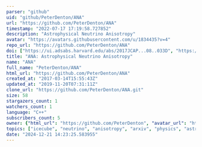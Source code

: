 ```yaml
---
parser: "github"
uid: "github/PeterDenton/ANA"
url: "https://github.com/PeterDenton/ANA"
timestamp: "2022-07-17 17:19:58.727852"
description: "Astrophysical Neutrino Anisotropy"
avatar: "https://avatars.githubusercontent.com/u/1834435?v=4"
repo_url: "https://github.com/PeterDenton/ANA"
doi: ["https://ui.adsabs.harvard.edu/abs/2017JCAP...08..033D", "https://ui.adsabs.harvard.edu/abs/2017ascl.soft08028D/abstract"]
title: "ANA: Astrophysical Neutrino Anisotropy"
name: "ANA"
full_name: "PeterDenton/ANA"
html_url: "https://github.com/PeterDenton/ANA"
created_at: "2017-03-14T15:55:43Z"
updated_at: "2019-11-20T07:31:11Z"
clone_url: "https://github.com/PeterDenton/ANA.git"
size: 58
stargazers_count: 1
watchers_count: 1
language: "C++"
subscribers_count: 5
owner: {"html_url": "https://github.com/PeterDenton", "avatar_url": "https://avatars.githubusercontent.com/u/1834435?v=4", "login": "PeterDenton", "type": "User"}
topics: ["icecube", "neutrino", "anisotropy", "arxiv", "physics", "astroparticle-physics", "markov-chain-monte-carlo", "galactic", "extragalactic"]
date: "2024-12-21 14:23:25.583955"
---
```

